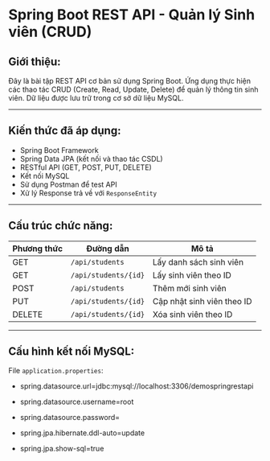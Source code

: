# Spring Boot REST API - Quản lý Sinh viên (CRUD)

## Giới thiệu:

Đây là bài tập REST API cơ bản sử dụng Spring Boot. Ứng dụng thực hiện các thao tác CRUD (Create, Read, Update, Delete) để quản lý thông tin sinh viên. Dữ liệu được lưu trữ trong cơ sở dữ liệu MySQL.

---

## Kiến thức đã áp dụng:

- Spring Boot Framework
- Spring Data JPA (kết nối và thao tác CSDL)
- RESTful API (GET, POST, PUT, DELETE)
- Kết nối MySQL
- Sử dụng Postman để test API
- Xử lý Response trả về với `ResponseEntity`

---

## Cấu trúc chức năng:

| Phương thức | Đường dẫn              | Mô tả                         |
|------------|------------------------|-------------------------------|
| GET        | `/api/students`        | Lấy danh sách sinh viên       |
| GET        | `/api/students/{id}`   | Lấy sinh viên theo ID         |
| POST       | `/api/students`        | Thêm mới sinh viên            |
| PUT        | `/api/students/{id}`   | Cập nhật sinh viên theo ID    |
| DELETE     | `/api/students/{id}`   | Xóa sinh viên theo ID         |

---

## Cấu hình kết nối MySQL:

File `application.properties`:

- spring.datasource.url=jdbc:mysql://localhost:3306/demospringrestapi
- spring.datasource.username=root
- spring.datasource.password=

- spring.jpa.hibernate.ddl-auto=update
- spring.jpa.show-sql=true
